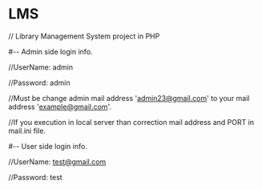 # LMS
// Library Management System project in PHP


#-- Admin side login info.

 //UserName: admin
 
 //Password: admin
 
 //Must be change admin mail address 'admin23@gmail.com' to your mail address 'example@gmail.com'.
 
 //If you execution in local server than correction mail address and PORT in mail.ini file.


#-- User side login info.

 //UserName: test@gmail.com
 
 //Password: test
